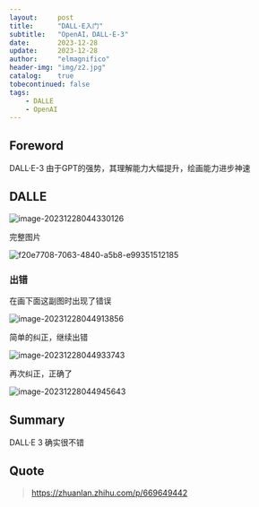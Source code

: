 ```yaml
---
layout:     post
title:      "DALL·E入门"
subtitle:   "OpenAI，DALL·E-3"
date:       2023-12-28
update:     2023-12-28
author:     "elmagnifico"
header-img: "img/z2.jpg"
catalog:    true
tobecontinued: false
tags:
    - DALLE
    - OpenAI
---
```


## Foreword

DALL·E-3 由于GPT的强势，其理解能力大幅提升，绘画能力进步神速



## DALLE



![image-20231228044330126](https://img.elmagnifico.tech/static/upload/elmagnifico/image-20231228044330126.png)



完整图片

![f20e7708-7063-4840-a5b8-e99351512185](https://img.elmagnifico.tech/static/upload/elmagnifico/f20e7708-7063-4840-a5b8-e99351512185.webp)



### 出错

在画下面这副图时出现了错误

![image-20231228044913856](https://img.elmagnifico.tech/static/upload/elmagnifico/image-20231228044913856.png)

简单的纠正，继续出错

![image-20231228044933743](https://img.elmagnifico.tech/static/upload/elmagnifico/image-20231228044933743.png)

再次纠正，正确了

![image-20231228044945643](https://img.elmagnifico.tech/static/upload/elmagnifico/image-20231228044945643.png)



## Summary

DALL·E 3 确实很不错



## Quote

> https://zhuanlan.zhihu.com/p/669649442
>

